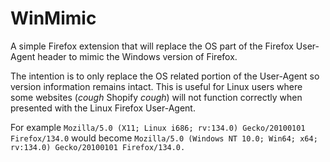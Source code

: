 # WinMimic

A simple Firefox extension that will replace the OS part of the Firefox User-Agent header to mimic the Windows version of Firefox.

The intention is to only replace the OS related portion of the User-Agent so version information remains intact. This is useful for Linux users where some websites (*cough* Shopify *cough*) will not function correctly when presented with the Linux Firefox User-Agent.

For example `Mozilla/5.0 (X11; Linux i686; rv:134.0) Gecko/20100101 Firefox/134.0` would become `Mozilla/5.0 (Windows NT 10.0; Win64; x64; rv:134.0) Gecko/20100101 Firefox/134.0.`
